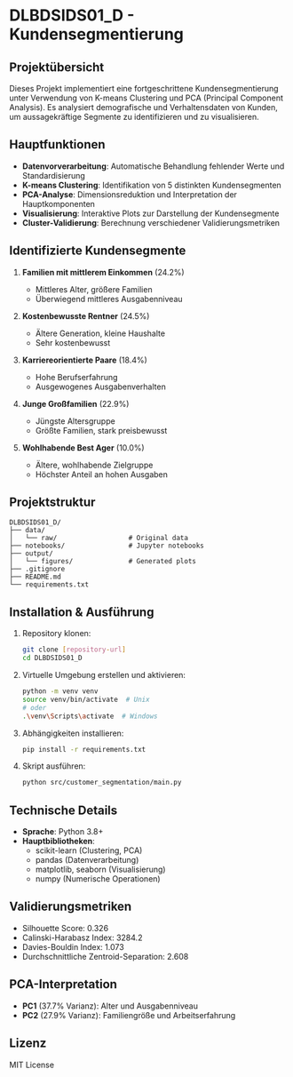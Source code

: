 # DLBDSIDS01_D - Kundensegmentierung

## Projektübersicht
Dieses Projekt implementiert eine fortgeschrittene Kundensegmentierung unter Verwendung von K-means Clustering und PCA (Principal Component Analysis). Es analysiert demografische und Verhaltensdaten von Kunden, um aussagekräftige Segmente zu identifizieren und zu visualisieren.

## Hauptfunktionen
- **Datenvorverarbeitung**: Automatische Behandlung fehlender Werte und Standardisierung
- **K-means Clustering**: Identifikation von 5 distinkten Kundensegmenten
- **PCA-Analyse**: Dimensionsreduktion und Interpretation der Hauptkomponenten
- **Visualisierung**: Interaktive Plots zur Darstellung der Kundensegmente
- **Cluster-Validierung**: Berechnung verschiedener Validierungsmetriken

## Identifizierte Kundensegmente
1. **Familien mit mittlerem Einkommen** (24.2%)
   - Mittleres Alter, größere Familien
   - Überwiegend mittleres Ausgabenniveau

2. **Kostenbewusste Rentner** (24.5%)
   - Ältere Generation, kleine Haushalte
   - Sehr kostenbewusst

3. **Karriereorientierte Paare** (18.4%)
   - Hohe Berufserfahrung
   - Ausgewogenes Ausgabenverhalten

4. **Junge Großfamilien** (22.9%)
   - Jüngste Altersgruppe
   - Größte Familien, stark preisbewusst

5. **Wohlhabende Best Ager** (10.0%)
   - Ältere, wohlhabende Zielgruppe
   - Höchster Anteil an hohen Ausgaben

## Projektstruktur
```
DLBDSIDS01_D/
├── data/
│   └── raw/                  # Original data
├── notebooks/                # Jupyter notebooks
├── output/
│   └── figures/              # Generated plots
├── .gitignore
├── README.md
└── requirements.txt
```

## Installation & Ausführung
1. Repository klonen:
   ```bash
   git clone [repository-url]
   cd DLBDSIDS01_D
   ```

2. Virtuelle Umgebung erstellen und aktivieren:
   ```bash
   python -m venv venv
   source venv/bin/activate  # Unix
   # oder
   .\venv\Scripts\activate  # Windows
   ```

3. Abhängigkeiten installieren:
   ```bash
   pip install -r requirements.txt
   ```

4. Skript ausführen:
   ```bash
   python src/customer_segmentation/main.py
   ```

## Technische Details
- **Sprache**: Python 3.8+
- **Hauptbibliotheken**: 
  - scikit-learn (Clustering, PCA)
  - pandas (Datenverarbeitung)
  - matplotlib, seaborn (Visualisierung)
  - numpy (Numerische Operationen)

## Validierungsmetriken
- Silhouette Score: 0.326
- Calinski-Harabasz Index: 3284.2
- Davies-Bouldin Index: 1.073
- Durchschnittliche Zentroid-Separation: 2.608

## PCA-Interpretation
- **PC1** (37.7% Varianz): Alter und Ausgabenniveau
- **PC2** (27.9% Varianz): Familiengröße und Arbeitserfahrung

## Lizenz
MIT License
